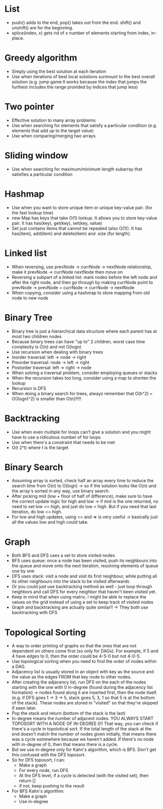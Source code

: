 # List

- push() adds to the end, pop() takes out from the end. shift() and unshift() are for the beginning.
- splice(index, x) gets rid of x number of elements starting from index, in-place.

# Greedy algorithm

- Simply using the best solution at each iteration
- Use when iterations of best local solutions surmount to the best overall solution (e.g. jump game II works because the index that jumps the furthest includes the range provided by indices that jump less)

# Two pointer

- Effective solution to many array problems
- Use when searching for elements that satisfy a particular condition (e.g. elements that add up to the target value)
- Use when comparing/merging two arrays

# Sliding window

- Use when searching for maximum/minimum length subarray that satisfies a particular condition

# Hashmap

- Use when you want to store unique item or unique key-value pair. (for the fast lookup time)
- new Map has keys that take O(1) lookup. It allows you to store key-value pair. It has has(key), get(key), set(key, value)
- Set just contains items that cannot be repeated (also O(1)). It has has(item), add(item) and delete(item) and .size (for length).

# Linked list

- When reversing, use prevNode -> currNode -> nextNode relationship, make it prevNode -> currNode nextNode then move on
- Reversing a subpart of a linked list: mark nodes before the left node and after the right node, and then go through by making currNode point to prevNode -> prevNode = currNode -> currNode -> nextNode
- When copying, consider using a hashmap to store mapping from old node to new node

# Binary Tree

- Binary tree is just a hierarchical data structure where each parent has at most two children nodes
- Because binary trees can have "up to" 2 children, worst case time complexity is O(n) and not O(logn)
- Use recursion when dealing with binary trees
- Inorder traversal: left -> node -> right
- Preorder traversal: node -> left -> right
- Postorder traversal: left -> right -> node
- When solving a traversal problem, consider employing queues or stacks
- When the recursion takes too long, consider using a map to shorten the lookup
- Recursion is DFS
- When doing a binary search for trees, always remember that O(h^2) = O((logn)^2) is smaller than O(n)!!!!!

# Backtracking

- Use when even multiple for loops can't give a solution and you might have to use a ridiculous number of for loops
- Use when there's a constraint that needs to be met
- O(t 2^t) where t is the target

# Binary Search

- Assuming array is sorted, check half an array every time to reduce the search time from O(n) to O(logn) -> so if the solution looks like O(n) and the array's sorted in any way, use binary search.
- After picking mid (low + floor of half of difference), make sure to have the correct update logic for high and low -> if mid is the one returned, no need to set low <= high, and just do low < high. But if you need that last iteration, do low <= high.
- For low and high updates, using <= and => is very useful -> basically just all the values low and high could take.

# Graph

- Both BFS and DFS uses a set to store visited nodes
- BFS uses queue: once a node has been visited, push its neighbours into the queue and move onto the next iteration, resolving elements of queue one by one
- DFS uses stack: visit a node and visit its first neighbour, while putting all its other neighbours into the stack to be visited afterwards
- Or you could just use backtracking method as well - just loop through neighbors and call DFS for every neighbor that haven't been visited yet.
- Keep in mind that when using matrix, I might be able to replace the values on the grid instead of using a set to keep track of visited nodes
- Graph and backtracking are actually quite similar!! -> They both use backtracking with DFS

# Topological Sorting

- A way to order printing of graphs so that the ones that are not dependent on others come first (so only for DAGs). For example, if 5 and 4 have edges to 0, then the order could be 4-5-0 but not 4-0-5.
- Use topological sorting when you need to find the order of nodes within a DAG.
- Adjacency list is usually stored in an object with key as the source and the value as the edges FROM that key node to other nodes.
- After creating the adjacency list, run DFS on the each of the nodes starting with the one with 0 in-degree (found during the adjacency list formation) -> nodes found along it are inserted first, then the node itself. (e.g. if DFS goes 1 -> 3 -> 5, stack goes 5, 3, 1 so that 5 is at the bottom of the stack). These nodes are stored in "visited" so that they're skipped if seen later.
- Pop the stack and return (bottom of the stack is the last)
- In-degree means the number of adjacent nodes. YOU ALWAYS START TOPOSORT WITH A NODE OF IN-DEGREE 0!! That way, you can check if there's a cycle in topolotical sort. If the total length of the stack at the end doesn't match the number of nodes given initially, that means there was a cycle somewhere because we haven't added. If there's no node with in-degree of 0, then that means there is a cycle.
- But we use in-degree only for Kahn's algorithm, which is BFS. Don't get this confused with the DFS toposort.
- So for DFS toposort, I can:
  - Make a graph
  - For every node, run DFS
  - At the DFS level, if a cycle is detected (with the visited set), then return []
  - if not, keep pushing to the result
- For BFS Kahn's algorithm:
  - Make a graph
  - Use in-degree
